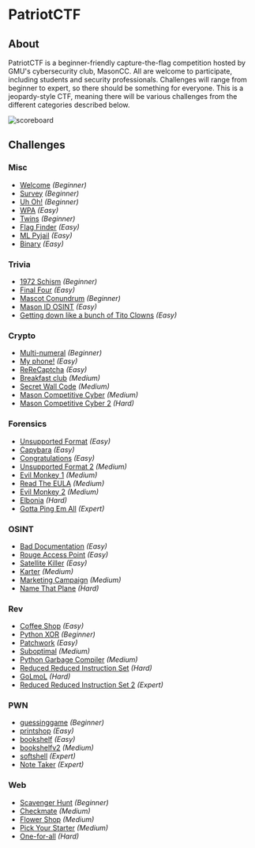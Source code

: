 # PatriotCTF

## About

PatriotCTF is a beginner-friendly capture-the-flag competition hosted by GMU's cybersecurity club, MasonCC. All are welcome to participate, including students and security professionals. Challenges will range from beginner to expert, so there should be something for everyone. This is a jeopardy-style CTF, meaning there will be various challenges from the different categories described below. 

![scoreboard](https://i.imgur.com/eTpmaaS.png)

## Challenges

### Misc

* [Welcome](challenges/Misc/welcome/) <em>(Beginner)</em>
* [Survey](challenges/Misc/survey/) <em>(Beginner)</em>
* [Uh Oh!](challenges/Misc/uh-oh/) <em>(Beginner)</em>
* [WPA](challenges/Misc/wpa/) <em>(Easy)</em>
* [Twins](challenges/Misc/twins/) <em>(Beginner)</em>
* [Flag Finder](challenges/Misc/flag-finder/) <em>(Easy)</em>
* [ML Pyjail](challenges/Misc/ml-pyjail/) <em>(Easy)</em>
* [Binary](challenges/Misc/binary/) <em>(Easy)</em>
### Trivia

* [1972 Schism](challenges/Trivia/1972-schism/) <em>(Beginner)</em>
* [Final Four](challenges/Trivia/final-four/) <em>(Easy)</em>
* [Mascot Conundrum](challenges/Trivia/mascot-conundrum/) <em>(Beginner)</em>
* [Mason ID OSINT](challenges/Trivia/mason-id-osint/) <em>(Easy)</em>
* [Getting down like a bunch of Tito Clowns](challenges/Trivia/getting-down-like-a-bunch-of-tito-clowns/) <em>(Easy)</em>
### Crypto

* [Multi-numeral](challenges/Crypto/multi-numeral/) <em>(Beginner)</em>
* [My phone!](challenges/Crypto/my-phone/) <em>(Easy)</em>
* [ReReCaptcha](challenges/Crypto/rerecaptcha/) <em>(Easy)</em>
* [Breakfast club](challenges/Crypto/breakfast-club/) <em>(Medium)</em>
* [Secret Wall Code](challenges/Crypto/secret-wall-code/) <em>(Medium)</em>
* [Mason Competitive Cyber](challenges/Crypto/mason-competitive-cyber/) <em>(Medium)</em>
* [Mason Competitive Cyber 2](challenges/Crypto/mason-competitive-cyber-2/) <em>(Hard)</em>
### Forensics

* [Unsupported Format](challenges/Forensics/unsupported-format/) <em>(Easy)</em>
* [Capybara](challenges/Forensics/capybara/) <em>(Easy)</em>
* [Congratulations](challenges/Forensics/congratulations/) <em>(Easy)</em>
* [Unsupported Format 2](challenges/Forensics/unsupported-format-2/) <em>(Medium)</em>
* [Evil Monkey 1](challenges/Forensics/evil-monkey-1/) <em>(Medium)</em>
* [Read The EULA](challenges/Forensics/read-the-eula/) <em>(Medium)</em>
* [Evil Monkey 2](challenges/Forensics/evil-monkey-2/) <em>(Medium)</em>
* [Elbonia](challenges/Forensics/elbonia/) <em>(Hard)</em>
* [Gotta Ping Em All](challenges/Forensics/gotta-ping-em-all/) <em>(Expert)</em>
### OSINT

* [Bad Documentation](challenges/OSINT/bad-documentation/) <em>(Easy)</em>
* [Rouge Access Point](challenges/OSINT/rouge-access-point/) <em>(Easy)</em>
* [Satellite Killer](challenges/OSINT/satellite-killer/) <em>(Easy)</em>
* [Karter](challenges/OSINT/karter/) <em>(Medium)</em>
* [Marketing Campaign](challenges/OSINT/marketing-campaign/) <em>(Medium)</em>
* [Name That Plane](challenges/OSINT/name-that-plane/) <em>(Hard)</em>
### Rev

* [Coffee Shop](challenges/Rev/coffee-shop/) <em>(Easy)</em>
* [Python XOR](challenges/Rev/python-xor/) <em>(Beginner)</em>
* [Patchwork](challenges/Rev/patchwork/) <em>(Easy)</em>
* [Suboptimal](challenges/Rev/suboptimal/) <em>(Medium)</em>
* [Python Garbage Compiler](challenges/Rev/python-garbage-compiler/) <em>(Medium)</em>
* [Reduced Reduced Instruction Set](challenges/Rev/reduced-reduced-instruction-set/) <em>(Hard)</em>
* [GoLmoL](challenges/Rev/golmol/) <em>(Hard)</em>
* [Reduced Reduced Instruction Set 2](challenges/Rev/reduced-reduced-instruction-set-2/) <em>(Expert)</em>
### PWN

* [guessinggame](challenges/PWN/guessinggame/) <em>(Beginner)</em>
* [printshop](challenges/PWN/printshop/) <em>(Easy)</em>
* [bookshelf](challenges/PWN/bookshelf/) <em>(Easy)</em>
* [bookshelfv2](challenges/PWN/bookshelfv2/) <em>(Medium)</em>
* [softshell](challenges/PWN/softshell/) <em>(Expert)</em>
* [Note Taker](challenges/PWN/note-taker/) <em>(Expert)</em>
### Web

* [Scavenger Hunt](challenges/Web/scavenger-hunt/) <em>(Beginner)</em>
* [Checkmate](challenges/Web/checkmate/) <em>(Medium)</em>
* [Flower Shop](challenges/Web/flower-shop/) <em>(Medium)</em>
* [Pick Your Starter](challenges/Web/pick-your-starter/) <em>(Medium)</em>
* [One-for-all](challenges/Web/one-for-all/) <em>(Hard)</em>
